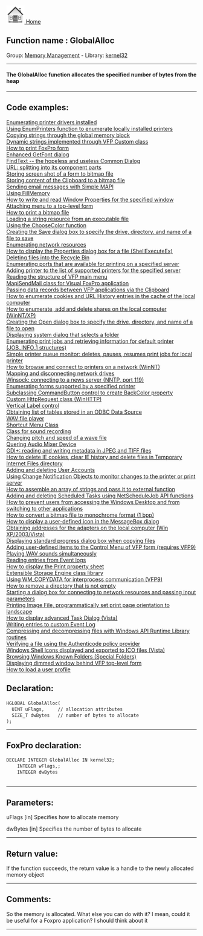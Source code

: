 [<img src="../../images/home.png"> Home ](https://github.com/VFPX/Win32API)  

## Function name : GlobalAlloc
Group: [Memory Management](../../functions_group.md#Memory_Management)  -  Library: [kernel32](../../../libraries.md#kernel32)  
***  


#### The GlobalAlloc function allocates the specified number of bytes from the heap
***  


## Code examples:
[Enumerating printer drivers installed](../../samples/sample_082.md)  
[Using EnumPrinters function to enumerate locally installed printers](../../samples/sample_146.md)  
[Copying strings through the global memory block](../../samples/sample_156.md)  
[Dynamic strings implemented through VFP Custom class](../../samples/sample_157.md)  
[How to print FoxPro form](../../samples/sample_158.md)  
[Enhanced GetFont dialog](../../samples/sample_159.md)  
[FindText -- the hopeless and useless Common Dialog](../../samples/sample_160.md)  
[URL: splitting into its component parts](../../samples/sample_184.md)  
[Storing screen shot of a form to bitmap file](../../samples/sample_187.md)  
[Storing content of the Clipboard to a bitmap file](../../samples/sample_189.md)  
[Sending email messages with Simple MAPI](../../samples/sample_193.md)  
[Using FillMemory](../../samples/sample_198.md)  
[How to write and read Window Properties for the specified window](../../samples/sample_205.md)  
[Attaching menu to a top-level form](../../samples/sample_208.md)  
[How to print a bitmap file](../../samples/sample_211.md)  
[Loading a string resource from an executable file](../../samples/sample_213.md)  
[Using the ChooseColor function](../../samples/sample_264.md)  
[Creating the Save dialog box to specify the drive, directory, and name of a file to save](../../samples/sample_265.md)  
[Enumerating network resources](../../samples/sample_313.md)  
[How to display the Properties dialog box for a file (ShellExecuteEx)](../../samples/sample_320.md)  
[Deleting files into the Recycle Bin](../../samples/sample_321.md)  
[Enumerating ports that are available for printing on a specified server](../../samples/sample_334.md)  
[Adding printer to the list of supported printers for the specified server](../../samples/sample_335.md)  
[Reading the structure of VFP main menu](../../samples/sample_337.md)  
[MapiSendMail class for Visual FoxPro application](../../samples/sample_342.md)  
[Passing data records between VFP applications via the Clipboard](../../samples/sample_346.md)  
[How to enumerate cookies and URL History entries in the cache of the local computer](../../samples/sample_350.md)  
[How to enumerate, add and delete shares on the local computer (WinNT/XP)](../../samples/sample_351.md)  
[Creating the Open dialog box to specify the drive, directory, and name of a file to open](../../samples/sample_363.md)  
[Displaying system dialog that selects a folder](../../samples/sample_364.md)  
[Enumerating print jobs and retrieving information for default printer (JOB_INFO_1 structures)](../../samples/sample_368.md)  
[Simple printer queue monitor: deletes, pauses, resumes print jobs for local printer](../../samples/sample_373.md)  
[How to browse and connect to printers on a network (WinNT)](../../samples/sample_376.md)  
[Mapping and disconnecting network drives](../../samples/sample_387.md)  
[Winsock: connecting to a news server (NNTP, port 119)](../../samples/sample_389.md)  
[Enumerating forms supported by a specified printer](../../samples/sample_390.md)  
[Subclassing CommandButton control to create BackColor property](../../samples/sample_392.md)  
[Custom HttpRequest class (WinHTTP)](../../samples/sample_397.md)  
[Vertical Label control](../../samples/sample_398.md)  
[Obtaining list of tables stored in an ODBC Data Source](../../samples/sample_409.md)  
[WAV file player](../../samples/sample_417.md)  
[Shortcut Menu Class](../../samples/sample_419.md)  
[Class for sound recording](../../samples/sample_420.md)  
[Changing pitch and speed of a wave file](../../samples/sample_422.md)  
[Quering Audio Mixer Device](../../samples/sample_423.md)  
[GDI+: reading and writing metadata in JPEG and TIFF files](../../samples/sample_461.md)  
[How to delete IE cookies, clear IE history and delete files in Temporary Internet Files directory](../../samples/sample_471.md)  
[Adding and deleting User Accounts](../../samples/sample_478.md)  
[Using Change Notification Objects to monitor changes to the printer or print server](../../samples/sample_485.md)  
[How to assemble an array of strings and pass it to external function](../../samples/sample_487.md)  
[Adding and deleting Scheduled Tasks using NetScheduleJob API functions](../../samples/sample_490.md)  
[How to prevent users from accessing the Windows Desktop and from switching to other applications](../../samples/sample_492.md)  
[How to convert a bitmap file to monochrome format (1 bpp)](../../samples/sample_493.md)  
[How to display a user-defined icon in the MessageBox dialog](../../samples/sample_500.md)  
[Obtaining addresses for the adapters on the local computer (Win XP/2003/Vista)](../../samples/sample_506.md)  
[Displaying standard progress dialog box when copying files](../../samples/sample_508.md)  
[Adding user-defined items to the Control Menu of VFP form (requires VFP9)](../../samples/sample_512.md)  
[Playing WAV sounds simultaneously](../../samples/sample_523.md)  
[Reading entries from Event logs](../../samples/sample_524.md)  
[How to display the Print property sheet](../../samples/sample_531.md)  
[Extensible Storage Engine class library](../../samples/sample_532.md)  
[Using WM_COPYDATA for interprocess communication (VFP9)](../../samples/sample_536.md)  
[How to remove a directory that is not empty](../../samples/sample_541.md)  
[Starting a dialog box for connecting to network resources and passing input parameters](../../samples/sample_551.md)  
[Printing Image File, programmatically set print page orientation to landscape](../../samples/sample_555.md)  
[How to display advanced Task Dialog (Vista)](../../samples/sample_558.md)  
[Writing entries to custom Event Log](../../samples/sample_564.md)  
[Compressing and decompressing files with Windows API Runtime Library routines](../../samples/sample_568.md)  
[Verifying a file using the Authenticode policy provider](../../samples/sample_569.md)  
[Windows Shell Icons displayed and exported to ICO files (Vista)](../../samples/sample_575.md)  
[Browsing Windows Known Folders (Special Folders)](../../samples/sample_576.md)  
[Displaying dimmed window behind VFP top-level form](../../samples/sample_578.md)  
[How to load a user profile](../../samples/sample_602.md)  

## Declaration:
```foxpro  
HGLOBAL GlobalAlloc(
  UINT uFlags,     // allocation attributes
  SIZE_T dwBytes   // number of bytes to allocate
);  
```  
***  


## FoxPro declaration:
```foxpro  
DECLARE INTEGER GlobalAlloc IN kernel32;
	INTEGER wFlags,;
	INTEGER dwBytes
  
```  
***  


## Parameters:
uFlags 
[in] Specifies how to allocate memory

dwBytes 
[in] Specifies the number of bytes to allocate  
***  


## Return value:
If the function succeeds, the return value is a handle to the newly allocated memory object  
***  


## Comments:
So the memory is allocated. What else you can do with it? I mean, could it be useful for a Foxpro application? I should think about it  
  
***  

